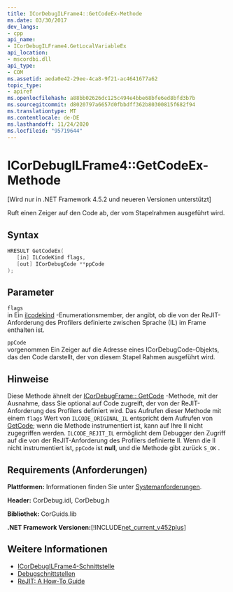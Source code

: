 ```yaml
---
title: ICorDebugILFrame4::GetCodeEx-Methode
ms.date: 03/30/2017
dev_langs:
- cpp
api_name:
- ICorDebugILFrame4.GetLocalVariableEx
api_location:
- mscordbi.dll
api_type:
- COM
ms.assetid: aeda0e42-29ee-4ca8-9f21-ac4641677a62
topic_type:
- apiref
ms.openlocfilehash: a88bb02626dc125c494e4bbe68bfe6ed8bfd3b7b
ms.sourcegitcommit: d8020797a6657d0fbbdff362b80300815f682f94
ms.translationtype: MT
ms.contentlocale: de-DE
ms.lasthandoff: 11/24/2020
ms.locfileid: "95719644"
---
```

# <a name="icordebugilframe4getcodeex-method"></a>ICorDebugILFrame4::GetCodeEx-Methode

[Wird nur in .NET Framework 4.5.2 und neueren Versionen unterstützt]  
  
 Ruft einen Zeiger auf den Code ab, der vom Stapelrahmen ausgeführt wird.  
  
## <a name="syntax"></a>Syntax  
  
```cpp
HRESULT GetCodeEx(  
   [in] ILCodeKind flags,
   [out] ICorDebugCode **ppCode  
);  
```  
  
## <a name="parameters"></a>Parameter  

 `flags`  
 in Ein [ilcodekind](ilcodekind-enumeration.md) -Enumerationsmember, der angibt, ob die von der ReJIT-Anforderung des Profilers definierte zwischen Sprache (IL) im Frame enthalten ist.  
  
 `ppCode`  
 vorgenommen Ein Zeiger auf die Adresse eines ICorDebugCode-Objekts, das den Code darstellt, der von diesem Stapel Rahmen ausgeführt wird.  
  
## <a name="remarks"></a>Hinweise  

 Diese Methode ähnelt der [ICorDebugFrame:: GetCode](icordebugframe-getcode-method.md) -Methode, mit der Ausnahme, dass Sie optional auf Code zugreift, der von der ReJIT-Anforderung des Profilers definiert wird. Das Aufrufen dieser Methode mit einem `flags` Wert von `ILCODE_ORIGINAL_IL` entspricht dem Aufrufen von [GetCode](icordebugframe-getcode-method.md); wenn die Methode instrumentiert ist, kann auf Ihre Il nicht zugegriffen werden. `ILCODE_REJIT_IL` ermöglicht dem Debugger den Zugriff auf die von der ReJIT-Anforderung des Profilers definierte Il. Wenn die Il nicht instrumentiert ist, `ppCode` ist **null**, und die Methode gibt zurück `S_OK` .  
  
## <a name="requirements"></a>Requirements (Anforderungen)  

 **Plattformen:** Informationen finden Sie unter [Systemanforderungen](../../get-started/system-requirements.md).  
  
 **Header:** CorDebug.idl, CorDebug.h  
  
 **Bibliothek:** CorGuids.lib  
  
 **.NET Framework Versionen:**[!INCLUDE[net_current_v452plus](../../../../includes/net-current-v452plus-md.md)]  
  
## <a name="see-also"></a>Weitere Informationen

- [ICorDebugILFrame4-Schnittstelle](icordebugilframe4-interface.md)
- [Debugschnittstellen](debugging-interfaces.md)
- [ReJIT: A How-To Guide](/archive/blogs/davbr/rejit-a-how-to-guide)
